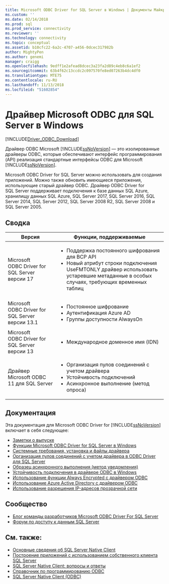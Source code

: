 ```yaml
---
title: Microsoft ODBC Driver for SQL Server в Windows | Документы Майкрософт
ms.custom: ''
ms.date: 02/14/2018
ms.prod: sql
ms.prod_service: connectivity
ms.reviewer: ''
ms.technology: connectivity
ms.topic: conceptual
ms.assetid: b10cfc22-6a2c-4707-a456-0dcec317982b
author: MightyPen
ms.author: genemi
manager: craigg
ms.openlocfilehash: 9edff1e2afead8dcec3a23fa2d89c4eb8c6a1ef2
ms.sourcegitcommit: 63b4f62c13ccdc2c097570fe8ed07263b4dc4df0
ms.translationtype: MTE75
ms.contentlocale: ru-RU
ms.lasthandoff: 11/13/2018
ms.locfileid: "51602854"
---
```

# <a name="microsoft-odbc-driver-for-sql-server-on-windows"></a>Драйвер Microsoft ODBC для SQL Server в Windows
[!INCLUDE[Driver_ODBC_Download](../../../includes/driver_odbc_download.md)]

Драйвер ODBC Microsoft [!INCLUDE[ssNoVersion](../../../includes/ssnoversion-md.md)] — это изолированные драйверы ODBC, которые обеспечивают интерфейс программирования (API) реализация стандартные интерфейсы ODBC для Microsoft [!INCLUDE[ssNoVersion](../../../includes/ssnoversion-md.md)].

Microsoft ODBC Driver for SQL Server можно использовать для создания приложений. Можно также обновить имеющиеся приложения, использующие старый драйвер ODBC. Драйвер ODBC Driver for SQL Server поддерживает подключения к базе данных SQL Azure, хранилищу данных SQL Azure, SQL Server 2017, SQL Server 2016, SQL Server 2014, SQL Server 2012, SQL Server 2008 R2, SQL Server 2008 и SQL Server 2005.  

## <a name="summary"></a>Сводка

| Версия       | Функции, поддерживаемые      |
| ------------- |---------------| 
| Microsoft ODBC Driver for SQL Server версии 17 | <ul><li>Поддержка постоянного шифрования для BCP API</li><li>Новый атрибут строки подключения UseFMTONLY драйвер использовать устаревшие метаданные в особых случаях, требующих временных таблиц</li>
| Microsoft ODBC Driver for SQL Server версии 13.1     | <ul><li>Постоянное шифрование</li><li>Аутентификация Azure AD</li><li>Группы доступности AlwaysOn</li></ul>   | 
| Microsoft ODBC Driver for SQL Server версии 13      | <ul><li>Международное доменное имя (IDN)</li></ul> |
| Драйвер Microsoft ODBC 11 для SQL Server | <ul><li>Организация пулов соединений с учетом драйвера</li><li>Устойчивость подключений</li><li>Асинхронное выполнение (метод опроса)</li></ul> |    

## <a name="documentation"></a>Документация  
Эта документация для Microsoft ODBC Driver for [!INCLUDE[ssNoVersion](../../../includes/ssnoversion-md.md)] включает в себя следующее:  
  
-   [Заметки о выпуске](../../../connect/odbc/windows/release-notes.md)  
-   [Функции Microsoft ODBC Driver for SQL Server в Windows](../../../connect/odbc/windows/features-of-the-microsoft-odbc-driver-for-sql-server-on-windows.md)  
-   [Системные требования, установка и файлы драйвера](../../../connect/odbc/windows/system-requirements-installation-and-driver-files.md)  
-   [Организация пулов соединений с учетом драйвера в ODBC Driver для SQL Server](../../../connect/odbc/windows/driver-aware-connection-pooling-in-the-odbc-driver-for-sql-server.md)  
-   [Образец асинхронного выполнения &#40;метод уведомления&#41;](../../../connect/odbc/windows/asynchronous-execution-notification-method-sample.md)  
-   [Устойчивость подключения в драйвере ODBC в Windows](../../../connect/odbc/windows/connection-resiliency-in-the-windows-odbc-driver.md)  
-   [Использование функции Always Encrypted с драйвером ODBC](../../../connect/odbc/using-always-encrypted-with-the-odbc-driver.md)
-   [Использование Azure Active Directory с драйвером ODBC](../../../connect/odbc/using-azure-active-directory.md) 
-   [Использование разрешения IP-адресов прозрачной сети](../../../connect/odbc/using-transparent-network-ip-resolution.md)   

## <a name="community"></a>Сообщество  
- [Блог команды разработчиков Microsoft ODBC Driver For SQL Server](https://blogs.msdn.com/sqlnativeclient/default.aspx)  
- [Форум по доступу к данным SQL Server](https://social.technet.microsoft.com/Forums/en/sqldataaccess/threads)  
  
## <a name="see-also"></a>См. также:  
- [Основные сведения об SQL Server Native Client](https://msdn.microsoft.com/sqlserver/ff658532.aspx)   
- [Построение приложений с использованием собственного клиента SQL Server](../../../relational-databases/native-client/applications/building-applications-with-sql-server-native-client.md)   
- [SQL Server Native Client: вопросы и ответы](https://msdn.microsoft.com/sqlserver/aa937707.aspx)   
- [Справочник по программированию ODBC](../../../odbc/reference/odbc-programmer-s-reference.md)   
- [SQL Server Native Client (ODBC)](../../../relational-databases/native-client/odbc/sql-server-native-client-odbc.md)  
